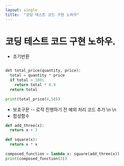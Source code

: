 ```yaml
---
layout: single
title:  "코딩 테스트 코드 구현 노하우"
---
```


# 코딩 테스트 코드 구현 노하우.


- 조기반환
```python

det total_price(quantity, price):
  total = quantity * price
  if total > 100:
    return total * 0.9
  return total
  
print(total_price(4,50))

```

- 보호구문
-- 로직 진행하기 전 예외 처리 코드 추가
\n
\n
- 합성함수
```python
def add_three(x):
  return x + 3
  
def square(x):
  return x * x
 
composed_function = lambda x: square(add_three(x))
print(composed_function(3))

```
